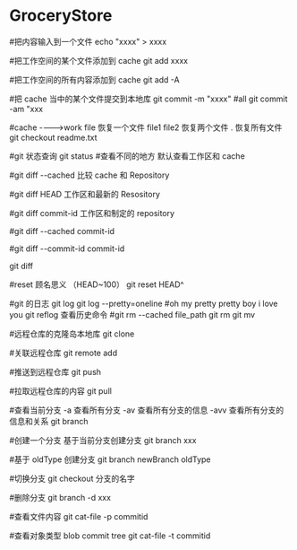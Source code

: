 # GroceryStore
#把内容输入到一个文件
echo "xxxx" > xxxx 

#把工作空间的某个文件添加到 cache
git add  xxxx

#把工作空间的所有内容添加到 cache
git add -A

#把 cache 当中的某个文件提交到本地库
git commit -m "xxxx"
#all
git commit -am "xxx

#cache ---->work file 恢复一个文件  file1 file2 恢复两个文件  . 恢复所有文件
git checkout readme.txt 

#git 状态查询
git status
#查看不同的地方 默认查看工作区和 cache

#git diff --cached   比较 cache 和 Repository

#git diff HEAD 工作区和最新的 Resository

#git diff commit-id 工作区和制定的 repository

#git diff --cached commit-id

#git diff --commit-id commit-id

git diff 

#reset 顾名思义   （HEAD~100）
git reset HEAD^

#git 的日志
git log git log --pretty=oneline
#oh my pretty pretty boy i love you 
git reflog  查看历史命令
#git rm --cached file_path
git rm 
git mv

#远程仓库的克隆岛本地库
git clone

#关联远程仓库
git remote add

#推送到远程仓库
git push

#拉取远程仓库的内容
git pull

#查看当前分支 -a 查看所有分支 -av 查看所有分支的信息 -avv 查看所有分支的信息和关系
git branch

#创建一个分支 基于当前分支创建分支
git branch  xxx

#基于 oldType 创建分支
git branch newBranch oldType

#切换分支
git checkout 分支的名字

#删除分支
git branch -d   xxx

#查看文件内容
git cat-file -p  commitid

#查看对象类型 blob commit tree
git cat-file -t commitid
